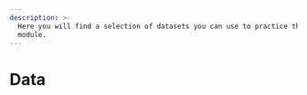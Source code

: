 ```yaml
---
description: >-
  Here you will find a selection of datasets you can use to practice the Data
  module.
---
```


# Data

